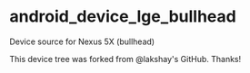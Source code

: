 # android_device_lge_bullhead
Device source for Nexus 5X (bullhead)

This device tree was forked from @lakshay's GitHub. Thanks!
